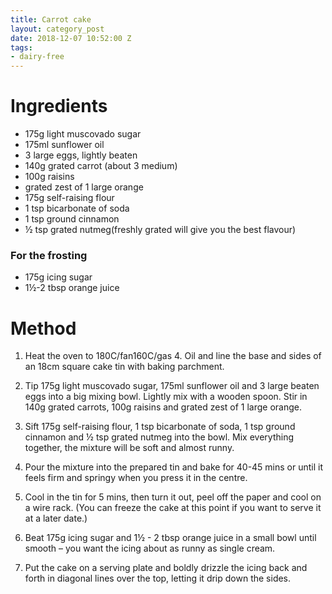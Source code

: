 ```yaml
---
title: Carrot cake
layout: category_post
date: 2018-12-07 10:52:00 Z
tags:
- dairy-free
---
```


# Ingredients
* 175g light muscovado sugar
* 175ml sunflower oil
* 3 large eggs, lightly beaten
* 140g grated carrot (about 3 medium)
* 100g raisins
* grated zest of 1 large orange
* 175g self-raising flour
* 1 tsp bicarbonate of soda
* 1 tsp ground cinnamon
* ½ tsp grated nutmeg(freshly grated will give you the best flavour)

### For the frosting
* 175g icing sugar
* 1½-2 tbsp orange juice

# Method

1. Heat the oven to 180C/fan160C/gas 4. Oil and line the base and sides of an 18cm square cake tin with baking parchment.

2. Tip 175g light muscovado sugar, 175ml sunflower oil and 3 large beaten eggs into a big mixing bowl. Lightly mix with a wooden spoon. Stir in 140g grated carrots, 100g raisins and grated zest of 1 large orange.

3. Sift 175g self-raising flour, 1 tsp bicarbonate of soda, 1 tsp ground cinnamon and ½ tsp grated nutmeg into the bowl. Mix everything together, the mixture will be soft and almost runny.

4. Pour the mixture into the prepared tin and bake for 40-45 mins or until it feels firm and springy when you press it in the centre.

5. Cool in the tin for 5 mins, then turn it out, peel off the paper and cool on a wire rack. (You can freeze the cake at this point if you want to serve it at a later date.)

6. Beat 175g icing sugar and 1½ - 2 tbsp orange juice in a small bowl until smooth – you want the icing about as runny as single cream.

7. Put the cake on a serving plate and boldly drizzle the icing back and forth in diagonal lines over the top, letting it drip down the sides.